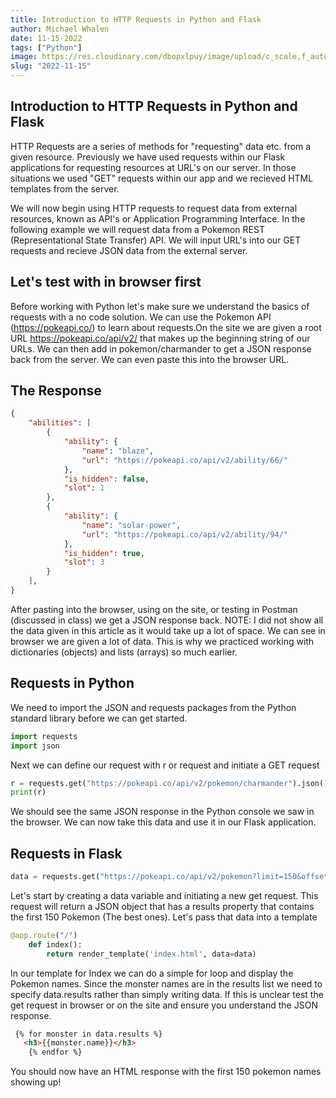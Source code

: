 ```yaml
---
title: Introduction to HTTP Requests in Python and Flask
author: Michael Whalen
date: 11-15-2022
tags: ["Python"]
image: https://res.cloudinary.com/dbopxlpuy/image/upload/c_scale,f_auto,q_auto,w_800/v1666969600/Articles/flask_rzjk3t.webp
slug: "2022-11-15" 
---
```

## Introduction to HTTP Requests in Python and Flask

HTTP Requests are a series of methods for "requesting" data etc. from a given resource. Previously we have used requests within our Flask applications for requesting resources at URL's on our server. In those situations we used "GET" requests within our app and we recieved HTML templates from the server.

We will now begin using HTTP requests to request data from external resources, known as API's or Application Programming Interface. In the following example we will request data from a Pokemon REST (Representational State Transfer) API. We will input URL's into our GET requests and recieve JSON data from the external server. 


## Let's test with in browser first
Before working with Python let's make sure we understand the basics of requests with a no code solution.  We can use the Pokemon API (https://pokeapi.co/) to learn about requests.On the site we are given a root URL https://pokeapi.co/api/v2/ that makes up the beginning string of our URLs. We can then add in pokemon/charmander to get a JSON response back from the server. We can even paste this into the browser URL. 

## The Response
```JSON
{
    "abilities": [
        {
            "ability": {
                "name": "blaze",
                "url": "https://pokeapi.co/api/v2/ability/66/"
            },
            "is_hidden": false,
            "slot": 1
        },
        {
            "ability": {
                "name": "solar-power",
                "url": "https://pokeapi.co/api/v2/ability/94/"
            },
            "is_hidden": true,
            "slot": 3
        }
    ],
}
```
After pasting into the browser, using on the site, or testing in Postman (discussed in class) we get a JSON response back. NOTE: I did not show all the data given in this article as it would take up a lot of space. We can see in browser we are given a lot of data. This is why we practiced working with dictionaries (objects) and lists (arrays) so much earlier. 
## Requests in Python
We need to import the JSON and requests packages from the Python standard library before we can get started. 
```Python
import requests
import json
```

Next we can define our request with r or request and initiate a GET request
```Python
r = requests.get("https://pokeapi.co/api/v2/pokemon/charmander").json()
print(r)
```
We should see the same JSON response in the Python console we saw in the browser. We can now take this data and use it in our Flask application. 

## Requests in Flask

```Python
data = requests.get("https://pokeapi.co/api/v2/pokemon?limit=150&offset=0").json()
```
Let's start by creating a data variable and initiating a new get request. This request will return a JSON object that has a results property that contains the first 150 Pokemon (The best ones). Let's pass that data into a template
```Python
@app.route("/")
    def index():
        return render_template('index.html', data=data)
```

In our template for Index we can do a simple for loop and display the Pokemon names. Since the monster names are in the results list we need to specify data.results rather than simply writing data. If this is unclear test the get request in browser or on the site and ensure you understand the JSON response. 

```HTML
 {% for monster in data.results %}
   <h3>{{monster.name}}</h3>
    {% endfor %}
```

You should now have an HTML response with the first 150 pokemon names showing up!